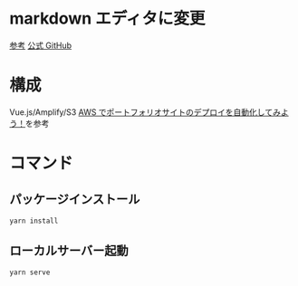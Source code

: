 # markdown エディタに変更

[参考](https://qiita.com/watatakahashi/items/097120d3a77ee90695eb)
[公式 GitHub](https://github.com/hinesboy/mavonEditor)

# 構成

Vue.js/Amplify/S3
[AWS でポートフォリオサイトのデプロイを自動化してみよう！](https://www.techpit.jp/courses/74)を参考

# コマンド

## パッケージインストール

```
yarn install
```

## ローカルサーバー起動

```
yarn serve
```
